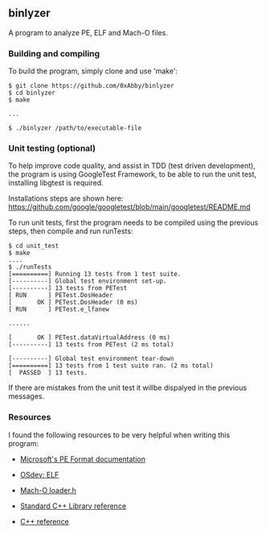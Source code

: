 ## binlyzer

A program to analyze PE, ELF and Mach-O files.

### Building and compiling
To build the program, simply clone and use 'make':
```
$ git clone https://github.com/0xAbby/binlyzer
$ cd binlyzer
$ make

...

$ ./binlyzer /path/to/executable-file
```

### Unit testing (optional)

To help improve code quality, and assist in TDD (test driven development), the program is using GoogleTest Framework, to be able to run the unit test, installing libgtest is required. 

Installations steps are shown here: https://github.com/google/googletest/blob/main/googletest/README.md 

To run unit tests, first the program needs to be compiled using the previous steps, then compile and run runTests:
```
$ cd unit_test
$ make
....
$ ./runTests
[==========] Running 13 tests from 1 test suite.
[----------] Global test environment set-up.
[----------] 13 tests from PETest
[ RUN      ] PETest.DosHeader
[       OK ] PETest.DosHeader (0 ms)
[ RUN      ] PETest.e_lfanew

......

[       OK ] PETest.dataVirtualAddress (0 ms)
[----------] 13 tests from PETest (2 ms total)

[----------] Global test environment tear-down
[==========] 13 tests from 1 test suite ran. (2 ms total)
[  PASSED  ] 13 tests.
```
If there are mistakes from the unit test it willbe dispalyed in the previous messages.

### Resources 

I found the following resources to be very helpful when writing this program:

- [Microsoft's PE Format documentation](https://learn.microsoft.com/en-us/windows/win32/debug/pe-format)

- [OSdev: ELF](https://wiki.osdev.org/ELF) 

- [Mach-O loader.h](https://opensource.apple.com/source/xnu/xnu-4570.1.46/EXTERNAL_HEADERS/mach-o/loader.h.auto.html) 


- [Standard C++ Library reference](https://cplusplus.com/reference/)

- [C++ reference](https://en.cppreference.com/w/)

